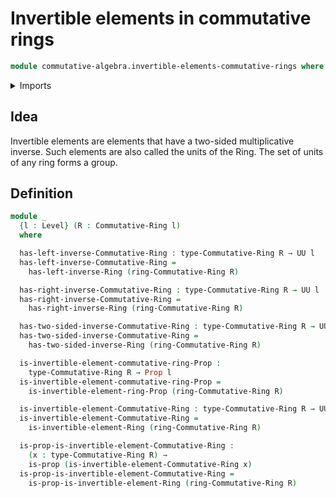 # Invertible elements in commutative rings

```agda
module commutative-algebra.invertible-elements-commutative-rings where
```

<details><summary>Imports</summary>
```agda
open import foundation.propositions
open import foundation.universe-levels
open import commutative-algebra.commutative-rings
open import ring-theory.invertible-elements-rings
open import ring-theory.rings
```
</details>

## Idea

Invertible elements are elements that have a two-sided multiplicative inverse. Such elements are also called the units of the Ring. The set of units of any ring forms a group.

## Definition

```agda
module _
  {l : Level} (R : Commutative-Ring l)
  where

  has-left-inverse-Commutative-Ring : type-Commutative-Ring R → UU l
  has-left-inverse-Commutative-Ring =
    has-left-inverse-Ring (ring-Commutative-Ring R)

  has-right-inverse-Commutative-Ring : type-Commutative-Ring R → UU l
  has-right-inverse-Commutative-Ring =
    has-right-inverse-Ring (ring-Commutative-Ring R)

  has-two-sided-inverse-Commutative-Ring : type-Commutative-Ring R → UU l
  has-two-sided-inverse-Commutative-Ring =
    has-two-sided-inverse-Ring (ring-Commutative-Ring R)

  is-invertible-element-commutative-ring-Prop :
    type-Commutative-Ring R → Prop l
  is-invertible-element-commutative-ring-Prop =
    is-invertible-element-ring-Prop (ring-Commutative-Ring R)

  is-invertible-element-Commutative-Ring : type-Commutative-Ring R → UU l
  is-invertible-element-Commutative-Ring =
    is-invertible-element-Ring (ring-Commutative-Ring R)

  is-prop-is-invertible-element-Commutative-Ring :
    (x : type-Commutative-Ring R) →
    is-prop (is-invertible-element-Commutative-Ring x)
  is-prop-is-invertible-element-Commutative-Ring =
    is-prop-is-invertible-element-Ring (ring-Commutative-Ring R)
```

